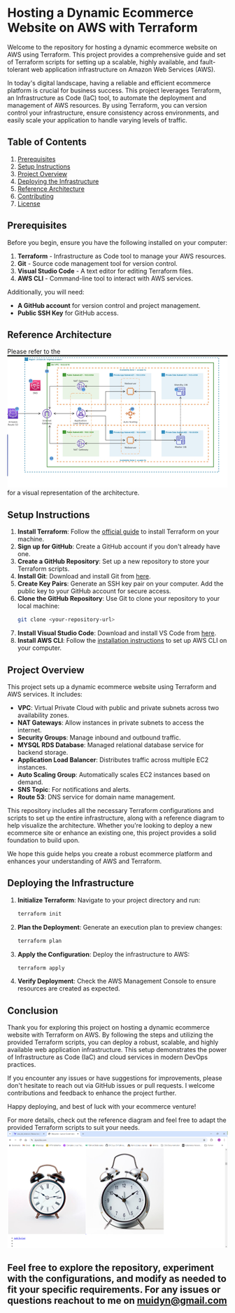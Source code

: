 # Hosting a Dynamic Ecommerce Website on AWS with Terraform

Welcome to the repository for hosting a dynamic ecommerce website on AWS using Terraform. This project provides a comprehensive guide and set of Terraform scripts for setting up a scalable, highly available, and fault-tolerant web application infrastructure on Amazon Web Services (AWS).

In today's digital landscape, having a reliable and efficient ecommerce platform is crucial for business success. This project leverages Terraform, an Infrastructure as Code (IaC) tool, to automate the deployment and management of AWS resources. By using Terraform, you can version control your infrastructure, ensure consistency across environments, and easily scale your application to handle varying levels of traffic. 

## Table of Contents
1. [Prerequisites](#prerequisites)
2. [Setup Instructions](#setup-instructions)
3. [Project Overview](#project-overview)
4. [Deploying the Infrastructure](#deploying-the-infrastructure)
5. [Reference Architecture](#reference-architecture)
6. [Contributing](#contributing)
7. [License](#license)

## Prerequisites

Before you begin, ensure you have the following installed on your computer:

1. **Terraform** - Infrastructure as Code tool to manage your AWS resources.
2. **Git** - Source code management tool for version control.
3. **Visual Studio Code** - A text editor for editing Terraform files.
4. **AWS CLI** - Command-line tool to interact with AWS services.

Additionally, you will need:

- **A GitHub account** for version control and project management.
- **Public SSH Key** for GitHub access.

## Reference Architecture

Please refer to the ![Alt text](https://github.com/Jundyn/Host-a-Dynamic-Ecommerce-Website-on-AWS-with-Terraform/blob/main/Ecommerce-Terraform.png) for a visual representation of the architecture.

## Setup Instructions

1. **Install Terraform**: Follow the [official guide](https://learn.hashicorp.com/tutorials/terraform/install-cli) to install Terraform on your machine.
2. **Sign up for GitHub**: Create a GitHub account if you don't already have one.
3. **Create a GitHub Repository**: Set up a new repository to store your Terraform scripts.
4. **Install Git**: Download and install Git from [here](https://git-scm.com/downloads).
5. **Create Key Pairs**: Generate an SSH key pair on your computer. Add the public key to your GitHub account for secure access.
6. **Clone the GitHub Repository**: Use Git to clone your repository to your local machine:
   ```bash
   git clone <your-repository-url>
   ```
7. **Install Visual Studio Code**: Download and install VS Code from [here](https://code.visualstudio.com/).
8. **Install AWS CLI**: Follow the [installation instructions](https://docs.aws.amazon.com/cli/latest/userguide/getting-started-install.html) to set up AWS CLI on your computer.

## Project Overview

This project sets up a dynamic ecommerce website using Terraform and AWS services. It includes:

- **VPC**: Virtual Private Cloud with public and private subnets across two availability zones.
- **NAT Gateways**: Allow instances in private subnets to access the internet.
- **Security Groups**: Manage inbound and outbound traffic.
- **MYSQL RDS Database**: Managed relational database service for backend storage.
- **Application Load Balancer**: Distributes traffic across multiple EC2 instances.
- **Auto Scaling Group**: Automatically scales EC2 instances based on demand.
- **SNS Topic**: For notifications and alerts.
- **Route 53**: DNS service for domain name management.

This repository includes all the necessary Terraform configurations and scripts to set up the entire infrastructure, along with a reference diagram to help visualize the architecture. Whether you're looking to deploy a new ecommerce site or enhance an existing one, this project provides a solid foundation to build upon.

We hope this guide helps you create a robust ecommerce platform and enhances your understanding of AWS and Terraform.

## Deploying the Infrastructure

1. **Initialize Terraform**: Navigate to your project directory and run:
   ```bash
   terraform init
   ```

2. **Plan the Deployment**: Generate an execution plan to preview changes:
   ```bash
   terraform plan
   ```

3. **Apply the Configuration**: Deploy the infrastructure to AWS:
   ```bash
   terraform apply
   ```

4. **Verify Deployment**: Check the AWS Management Console to ensure resources are created as expected.

## Conclusion 
Thank you for exploring this project on hosting a dynamic ecommerce website with Terraform on AWS. By following the steps and utilizing the provided Terraform scripts, you can deploy a robust, scalable, and highly available web application infrastructure. This setup demonstrates the power of Infrastructure as Code (IaC) and cloud services in modern DevOps practices.

If you encounter any issues or have suggestions for improvements, please don't hesitate to reach out via GitHub issues or pull requests. I welcome contributions and feedback to enhance the project further.

Happy deploying, and best of luck with your ecommerce venture!

For more details, check out the reference diagram and feel free to adapt the provided Terraform scripts to suit your needs.
![Alt text](https://github.com/Jundyn/Host-a-Dynamic-Ecommerce-Website-on-AWS-with-Terraform/blob/main/weboutput.png)

Feel free to explore the repository, experiment with the configurations, and modify as needed to fit your specific requirements. For any issues or questions reachout to me on muidyn@gmail.com
---


